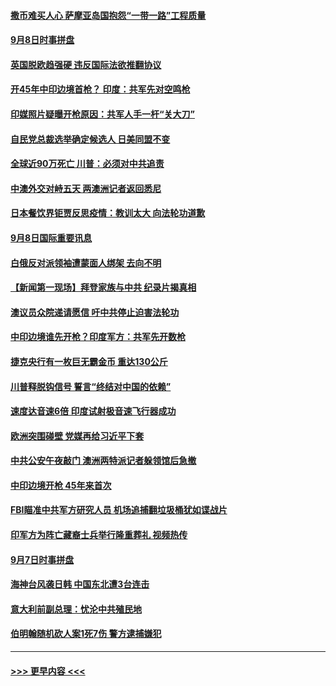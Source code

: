 #### [撒币难买人心 萨摩亚岛国抱怨“一带一路”工程质量](../pages/prog202/a102936325.md?t=09090602) 
#### [9月8日时事拼盘](../pages/prog202/a102936323.md?t=09090602) 
#### [英国脱欧趋强硬 违反国际法欲推翻协议](../pages/prog202/a102936319.md?t=09090602) 
#### [开45年中印边境首枪？ 印度：共军先对空鸣枪](../pages/prog202/a102936263.md?t=09090602) 
#### [印媒照片疑曝开枪原因：共军人手一杆“关大刀”](../pages/prog202/a102936239.md?t=09090602) 
#### [自民党总裁选举确定候选人 日美同盟不变](../pages/prog202/a102936204.md?t=09090602) 
#### [全球近90万死亡 川普：必须对中共追责](../pages/prog202/a102936196.md?t=09090602) 
#### [中澳外交对峙五天 两澳洲记者返回悉尼](../pages/prog202/a102936190.md?t=09090602) 
#### [日本餐饮界钜贾反思疫情：教训太大 向法轮功道歉](../pages/prog202/a102936024.md?t=09090602) 
#### [9月8日国际重要讯息](../pages/prog202/a102935972.md?t=09090602) 
#### [白俄反对派领袖遭蒙面人绑架 去向不明](../pages/prog202/a102935915.md?t=09090602) 
#### [【新闻第一现场】拜登家族与中共 纪录片揭真相](../pages/prog202/a102935925.md?t=09090602) 
#### [澳议员众院递请愿信 吁中共停止迫害法轮功](../pages/prog202/a102935910.md?t=09090602) 
#### [中印边境谁先开枪？印度军方：共军先开数枪](../pages/prog202/a102935893.md?t=09090602) 
#### [捷克央行有一枚巨无霸金币 重达130公斤](../pages/prog202/a102935881.md?t=09090602) 
#### [川普释脱钩信号 誓言“终结对中国的依赖”](../pages/prog202/a102935876.md?t=09090602) 
#### [速度达音速6倍 印度试射极音速飞行器成功](../pages/prog202/a102935828.md?t=09090602) 
#### [欧洲突围碰壁 党媒再给习近平下套](../pages/prog202/a102935814.md?t=09090602) 
#### [中共公安午夜敲门 澳洲两特派记者躲领馆后急撤](../pages/prog202/a102935790.md?t=09090602) 
#### [中印边境开枪 45年来首次](../pages/prog202/a102935751.md?t=09090602) 
#### [FBI瞄准中共军方研究人员 机场追捕翻垃圾桶犹如谍战片](../pages/prog202/a102935522.md?t=09090602) 
#### [印军方为阵亡藏裔士兵举行隆重葬礼 视频热传](../pages/prog202/a102935620.md?t=09090602) 
#### [9月7日时事拼盘](../pages/prog202/a102935604.md?t=09090602) 
#### [海神台风袭日韩 中国东北遭3台连击](../pages/prog202/a102935476.md?t=09090602) 
#### [意大利前副总理：忧沦中共殖民地](../pages/prog202/a102935500.md?t=09090602) 
#### [伯明翰随机砍人案1死7伤 警方逮捕嫌犯](../pages/prog202/a102935486.md?t=09090602) 

----
#### [ >>> 更早内容 <<< ](../indexes/prog202-earlier.md)
